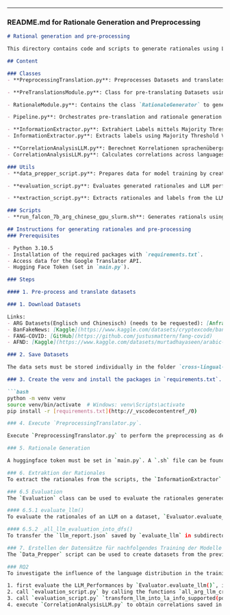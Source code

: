 
---

### **README.md for Rationale Generation and Preprocessing**

```markdown
# Rational generation and pre-processing

This directory contains code and scripts to generate rationales using LLMs to compare source language rationales against English rationales (RQ1), to preprocess datasets and to analyze the influence of language distribution on model performance (RQ2) as part of the master thesis **"Cross-language Fake News Detection using Large Language Models ”**.

## Content

### Classes
- **PreprocessingTranslation.py**: Preprocesses Datasets and translates non-English datasets into English using the Google Translator API. To be executed with `preprocess_and_translate`.

- **PreTranslationsModule.py**: Class for pre-translating Datasets using a LLM. It should be called with `Pipeline.py`.

- RationaleModule.py**: Contains the class `RationaleGenerator` to generate rationales using an LLM. It should be called via `Pipeline.py`.

- Pipeline.py**: Orchestrates pre-translation and rationale generation using the perspectives “Linguistic Style” and “Common Sense”. Use `generate_rationales_without_translation` for English datasets and `pretranslate_generate_rationale` for non-English ones.

- **InformationExtractor.py**: Extrahiert Labels mittels Majority Threshold Voting, entfernt Labels aus den Rationales und extrahiert Übersetzungen aus den LLM-Antworten. Verwenden Sie `extract_all_translations` und `extract_all_rationales_labels`.
- InformationExtractor.py**: Extracts labels using Majority Threshold Voting, removes labels from rationales and extracts translations from LLM responses. Contains `extract_all_translations` and `extract_all_rationales_labels` but should be called via **extraction_script.py**

- **CorrelationAnalysisLLM.py**: Berechnet Korrelationen sprachenübergreifend sowie sprachspezifisch, zur Beantwortung der Forschungsfrage 2 (RQ2).
- CorrelationAnalysisLLM.py**: Calculates correlations across languages and language-specific, to answer research question 2 (RQ2).

### Utils
- **data_prepper_script.py**: Prepares data for model training by creating datasets from the extracted Rationales and Fake News datasets.

- **evaluation_script.py**: Evaluates generated rationales and LLM performance and provides functions for showing the performance of the classifier services.

- **extraction_script.py**: Extracts rationales and labels from the LLM outputs.

### Scripts
- **run_falcon_7b_arg_chinese_gpu_slurm.sh**: Generates rationals using the Falcon 7B LLM on the ARGChinese dataset.

## Instructions for generating rationales and pre-processing
### Prerequisites

- Python 3.10.5
- Installation of the required packages with `requirements.txt`.
- Access data for the Google Translator API.
- Hugging Face Token (set in `main.py`).

### Steps

#### 1. Pre-process and translate datasets

### 1. Download Datasets

Links:
- ARG Datasets(Englisch und Chinesisch) (needs to be requested): [Anfrageformular](https://forms.office.com/pages/responsepage.aspx?    id=DQSIkWdsW0yxEjajBLZtrQAAAAAAAAAAAAO__QiMr41UQlhTMUVHTzFLVEowWDhCODgwUjZZOTVOMi4u&route=shorturl)
- BanFakeNews: [Kaggle](https://www.kaggle.com/datasets/cryptexcode/banfakenews)
- FANG-COVID: [GitHub](https://github.com/justusmattern/fang-covid)
- AFND: [Kaggle](https://www.kaggle.com/datasets/murtadhayaseen/arabic-fake-news-dataset-afnd/data)

### 2. Save Datasets

The data sets must be stored individually in the folder `cross-lingual-fake-news-detection-with-llm\Dataset\InitialDataset`

### 3. Create the venv and install the packages in `requirements.txt`.

```bash
python -m venv venv
source venv/bin/activate  # Windows: venv\Scripts\activate
pip install -r [requirements.txt](http://_vscodecontentref_/0)

### 4. Execute `PreprocessingTranslator.py`.

Execute `PreprocessingTranslator.py` to perform the preprocessing as described in the thesis. Furthermore, access data for the Google Translator API is required, which must be obtained to translate the non-English data records into English.

### 5. Rationale Generation

A huggingface token must be set in `main.py`. A `.sh` file can be found in `scripts`, which generates the rationales for the LLM Falcon for the Chinese data set. This must be used/created for each LLM from the list `[tiiuae/falcon-7b-instruct, FreedomIntelligence/phoenix-inst-chat-7b, DAMO-NLP-MT/polylm-chat-13b, Qwen/Qwen2-7B-Instruct, google/gemma-1.1-7b-it, meta-llama/Meta-Llama-3. 1-8B-Instruct, meta-llama/Llama-2-7b-chat-hf, SeaLLMs/SeaLLMs-v3-7B-Chat]` in combination for each dataset from the list `[ARGENGLISH, ARG-CHINESE, BanFakeNews, FANG-COVID, AFND]` to reproduce the experiment.

### 6. Extraktion der Rationales
To extract the rationales from the scripts, the `InformationExtractor` class can be used with the `extraction_script.py`, which extracts the rationales stored in `cross-lingual-fake-news-detection-with-llm\Dataset\ProcessedDataset\` (can be changed in the script) into the `extracted` subdirectory (is created automatically), so that a final label is determined and labels are extracted from the rationales.

### 6.5 Evaluation
The `Evaluation` class can be used to evaluate the rationales generated by the LLM. This contains various functions to evaluate the LLMs rationales across datasets in a DataFrame (`cross_ds_evaluation()`), per dataset (`_all_llm_evaluation_into_dfs`) and at the level of an individual LLM (`evaluate_llm()`).

#### 6.5.1 evaluate_llm()
To evaluate the rationales of an LLM on a dataset, `Evaluator.evaluate_llm()` can be called, whereby the DataFrame containing the rationales must be filtered to 0 and 1 in the `predicted` column before the function can be called. It saves `llm_report.json` for each dataset variant in a subdirectory in the specified directory `report_path`.

#### 6.5.2 _all_llm_evaluation_into_dfs()
To transfer the `llm_report.json` saved by `evaluate_llm` in subdirectories in JSON to DataFrames or tables, as done in the thesis, for each dataset, `Evaluator._all_llm_evaluation_into_dfs()` can be used. To do this, `report_dir` must be specified, which should contain all `llm_report.json` datasets.

### 7. Erstellen der Datensätze für nachfolgendes Training der Modelle
The `Data_Prepper` script can be used to create datasets from the previously generated and subsequently extracted DataFrames, which are stored in the `extracted` subdirectory. This takes the DataFrames stored in `extracted` and creates a new subdirectory `prepped` at the level of the subdirectory `extracted` and creates a subdirectory there for each LLM and dataset combination, e.g. `_falcon_7b_arg_chinese`. This subdirectory `falcon_7b_arg_chinese` contains sub-subdirectories for each data set variant `source`, `google`, `llm`, which then contain `train.json`, `test.json` and `val.json`.

### RQ2
To investigate the influence of the language distribution in the training data on the performance:

1. first evaluate the LLM_Performances by `Evaluator.evaluate_llm()`, if not done before, and store them in `cross-lingual-fake-news-detection-with-llm\Reports`.
2. call `evaluation_script.py` by calling the functions `all_arg_llm_cross_ds_(LLM_REPORT_PATH)` so that a cross-dataset LLM Performances DataFrame is created, as done in the thesis.
3. call `evaluation_script.py` `transform_llm_into_la_info_supported(pd.read_csv(LLM_CROSS_DS_PATH))` to create the DataFrames `data_df`, `binary_data_df`, which contain the LLM Performances and the language distributions in the form of supported languages and numerical distributions respectively.
4. execute `CorrelationAnalysisLLM.py` to obtain correlations saved in DataFrames.

```
